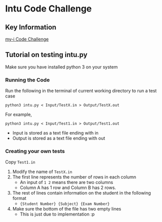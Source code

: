 # Intu Code Challenge

## Key Information
[my-i Code Challenge](https://www.intuitioneducation.com.au/media/1578/my-i-code-challenge-2022.pdf)

## Tutorial on testing intu.py
Make sure you have installed python 3 on your system

### Running the Code
Run the following in the terminal of current working directory to run a test case

```commandline
python3 intu.py < Input/TestX.in > Output/TestX.out
```

For example,

```commandline
python3 intu.py < Input/Test1.in > Output/Test1.out
```
 
- Input is stored as a text file ending with in
- Output is stored as a text file ending with out

### Creating your own tests

Copy `Test1.in`

1. Modify the name of `TestX.in` 
2. The first line represents the number of rows in each column
   - An input of `1 2` means there are two columns
   - Column A has 1 row and Column B has 2 rows.
3. The rest of lines contain information on the student in the following format
   - `{Student Number} {Subject} {Exam Number}`
4. Make sure the bottom of the file has two empty lines
   - This is just due to implementation :p 

